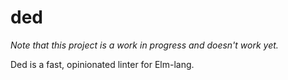 # ded

*Note that this project is a work in progress and doesn't work yet.*

Ded is a fast, opinionated linter for Elm-lang. 
